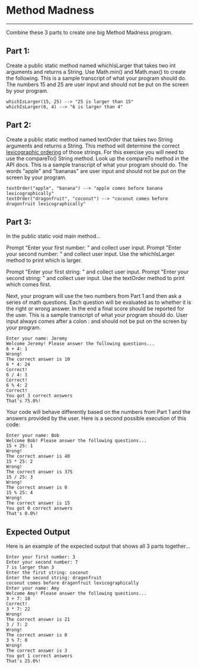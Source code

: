 # Method Madness
---
Combine these 3 parts to create one big Method Madness program.

## Part 1:
Create a public static method named whichIsLarger that takes two int arguments and returns a String. Use Math.min() and Math.max() to create the following. This is a sample transcript of what your program should do. The numbers 15 and 25 are user input and should not be put on the screen by your program.
```
whichIsLarger(15, 25) --> "25 is larger than 15"
whichIsLarger(6, 4) --> "6 is larger than 4"
```

## Part 2:
Create a public static method named textOrder that takes two String arguments and returns a String. This method will determine the correct [lexicographic ordering](https://en.wikipedia.org/wiki/Lexicographic_order) of those strings. For this exercise you will need to use the compareTo() String method. Look up the compareTo method in the API docs. This is a sample transcript of what your program should do. The words "apple" and "bananas" are user input and should not be put on the screen by your program.
```
textOrder("apple", "banana") --> "apple comes before banana lexicographically"
textOrder("dragonfruit", "coconut") --> "coconut comes before dragonfruit lexicographically"

```

## Part 3:
In the public static void main method...

Prompt "Enter your first number: " and collect user input. Prompt "Enter your second number: " and collect user input. Use the whichIsLarger method to print which is larger.

Prompt "Enter your first string: " and collect user input. Prompt "Enter your second string: " and collect user input. Use the textOrder method to print which comes first.

Next, your program will use the two numbers from Part 1 and then ask a series of math questions. Each question will be evaluated as to whether it is the right or wrong answer. In the end a final score should be reported for the user. This is a sample transcript of what your program should do. User input always comes after a colon : and should not be put on the screen by your program.
```
Enter your name: Jeremy
Welcome Jeremy! Please answer the following questions...
6 + 4: 1
Wrong!
The correct answer is 10
6 * 4: 24
Correct!
6 / 4: 1
Correct!
6 % 4: 2
Correct!
You got 3 correct answers
That's 75.0%!
```

Your code will behave differently based on the numbers from Part 1 and the answers provided by the user. Here is a second possible execution of this code:
```
Enter your name: Bob
Welcome Bob! Please answer the following questions...
15 + 25: 1
Wrong!
The correct answer is 40
15 * 25: 2
Wrong!
The correct answer is 375
15 / 25: 3
Wrong!
The correct answer is 0
15 % 25: 4
Wrong!
The correct answer is 15
You got 0 correct answers
That's 0.0%!
```

## Expected Output

Here is an example of the expected output that shows all 3 parts together...
```
Enter your first number: 3
Enter your second number: 7
7 is larger than 3
Enter the first string: coconut
Enter the second string: dragonfruit
coconut comes before dragonfruit lexicographically
Enter your name: Amy
Welcome Amy! Please answer the following questions...
3 + 7: 10
Correct!
3 * 7: 22
Wrong!
The correct answer is 21
3 / 7: 2
Wrong!
The correct answer is 0
3 % 7: 0
Wrong!
The correct answer is 3
You got 1 correct answers
That's 25.0%!
```

